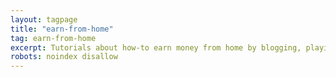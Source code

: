 ```yaml
---
layout: tagpage
title: "earn-from-home"
tag: earn-from-home
excerpt: Tutorials about how-to earn money from home by blogging, playing games on mobile, creating videos
robots: noindex disallow
---
```

